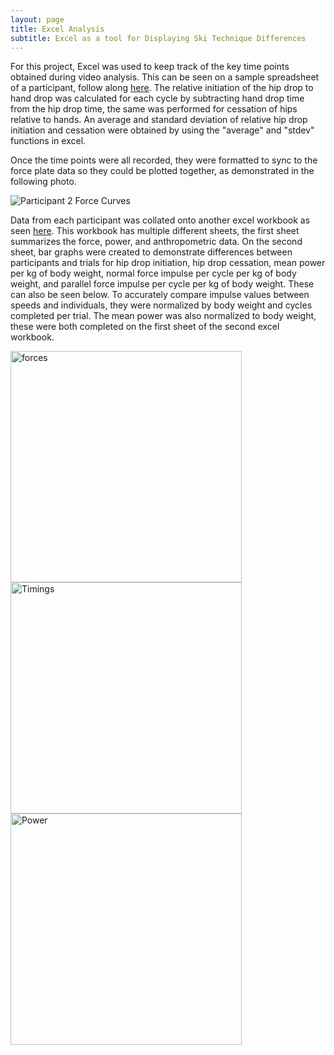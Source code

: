 ```yaml
---
layout: page
title: Excel Analysis 
subtitle: Excel as a tool for Displaying Ski Technique Differences
---
```


For this project, Excel was used to keep track of the key time points obtained during video analysis. This can be seen on a sample spreadsheet of a participant, follow along [here](https://1drv.ms/x/s!AvXJ6M2Wl3faglxvnmtcSAORzs8Q). The relative initiation of the hip drop to hand drop was calculated for each cycle by subtracting hand drop time from the hip drop time, the same was performed for cessation of hips relative to hands. An average and standard deviation of relative hip drop initiation and cessation were obtained by using the "average" and "stdev" functions in excel. 

Once the time points were all recorded, they were formatted to sync to the force plate data so they could be plotted together, as demonstrated in the following photo. 

 <img src="{{ 'assets/img/Participant2Forcegraphs.jpeg' | relative_url }}" alt="Participant 2 Force Curves" />

Data from each participant was collated onto another excel workbook as seen [here](https://1drv.ms/x/s!AvXJ6M2Wl3faglZQZQNzFrcqIG9f). This workbook has multiple different sheets, the first sheet summarizes the force, power, and anthropometric data. On the second sheet, bar graphs were created to demonstrate differences between participants and trials for hip drop initiation, hip drop cessation, mean power per kg of body weight, normal force impulse per cycle per kg of body weight, and parallel force impulse per cycle per kg of body weight. These can also be seen below. To accurately compare impulse values between speeds and individuals, they were normalized by body weight and cycles completed per trial. The mean power was also normalized to body weight, these were both completed on the first sheet of the second excel workbook. 

 <img width = 370 src="{{ 'assets/img/forces.png' | relative_url }}" alt="forces" class= "left" />
 <img width = 370 src="{{ 'assets/img/Timings.png' | relative_url }}" alt="Timings" class= "right" />
 <img width = 370 src="{{ 'assets/img/Power.png' | relative_url }}" alt="Power" class= "center" />
